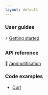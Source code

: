 ```yaml
---
layout: default
---
```


### User guides
:zap: [Getting started](/notifme-docs/guides/getting-started)

### API reference
:rocket: [/api/notification](http://docs.notifme.apiary.io)

### Code examples
- [Curl](/notifme-docs/code-examples/curl)
